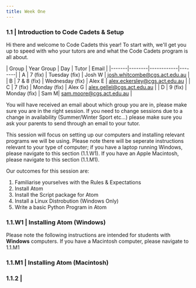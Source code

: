 ```yaml
---
title: Week One
---
```




[//]: # (This is week one of the Code Cadets Year Seven program)

### 1.1 | Introduction to Code Cadets & Setup

Hi there and welcome to Code Cadets this year! To start with, we'll get you up to speed with who your tutors are and what the Code Cadets program is all about.

| Group | Year Group | Day | Tutor | Email |
|-------|--------|------------|--------|
| A     | 7 (fix) | Tuesday (fix) | Josh W | josh.whitcombe@cgs.act.edu.au |
| B     | 7 & 8 (fix) | Wednesday (fix) | Alex E | alex.eckersley@cgs.act.edu.au |
| C     | 7 (fix) | Monday (fix) | Alex G | alex.gellel@cgs.act.edu.au |
| D     | 9 (fix) | Monday (fix) | Sam M| sam.moore@cgs.act.edu.au |

You will have received an email about which group you are in, please make sure you are in the right session. If you need to change sessions due to a change in availability (Summer/Winter Sport etc...) please make sure you ask your parents to send through an email to your tutor.

This session will focus on setting up our computers and installing relevant programs we will be using. Please note there will be seperate instructions relevant to your type of computer; if you have a laptop running Windows, please navigate to this section (1.1.W1). If you have an Apple Macintosh, please navigate to this section (1.1.M1).

Our outcomes for this session are:
1. Familiarise yourselves with the Rules & Expectations
2. Install Atom
3. Install the Script package for Atom
3. Install a Linux Distrobution (Windows Only)
4. Write a basic Python Program in Atom

### 1.1.W1 | Installing Atom (Windows)

Please note the following instructions are intended for students with **Windows** computers. If you have a Macintosh computer, please navigate to 1.1.M1


### 1.1.M1 | Installing Atom (Macintosh)





### 1.1.2 |
